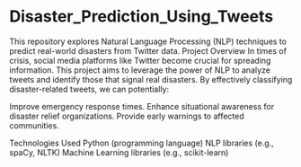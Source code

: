 # Disaster_Prediction_Using_Tweets


This repository explores Natural Language Processing (NLP) techniques to predict real-world disasters from Twitter data.
Project Overview
In times of crisis, social media platforms like Twitter become crucial for spreading information. This project aims to leverage the power of NLP to analyze tweets and identify those that signal real disasters. By effectively classifying disaster-related tweets, we can potentially:

Improve emergency response times. Enhance situational awareness for disaster relief organizations. Provide early warnings to affected communities.

Technologies Used
Python (programming language) NLP libraries (e.g., spaCy, NLTK) Machine Learning libraries (e.g., scikit-learn)
